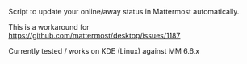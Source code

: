 Script to update your online/away status in Mattermost
automatically.


This is a workaround for
https://github.com/mattermost/desktop/issues/1187


Currently tested / works on KDE (Linux) against MM 6.6.x
